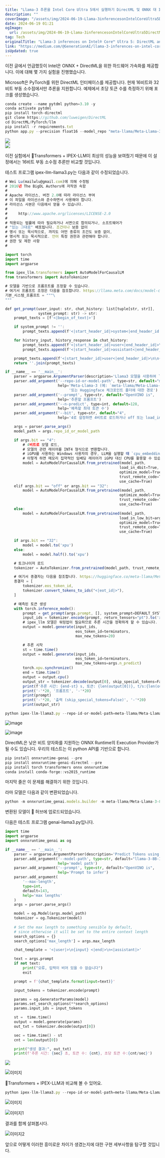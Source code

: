 ```yaml
---
title: "Llama-3 추론을 Intel Core Ultra 5에서 실행하기 DirectML 및 ONNX 대 IPEX-LLM"
description: ""
coverImage: "/assets/img/2024-06-19-Llama-3inferencesonIntelCoreUltra5DirectMLandONNXvsIPEX-LLM_0.png"
date: 2024-06-19 01:21
ogImage: 
  url: /assets/img/2024-06-19-Llama-3inferencesonIntelCoreUltra5DirectMLandONNXvsIPEX-LLM_0.png
tag: Tech
originalTitle: "Llama-3 inferences on Intel® Core™ Ultra 5: DirectML and ONNX vs. IPEX-LLM"
link: "https://medium.com/@GenerationAI/llama-3-inferences-on-intel-core-ultra-5-directml-and-onnx-vs-ipex-llm-418e7220817d"
isUpdated: true
---
```






이전 글에서 언급했듯이 Intel은 ONNX + DirectML을 위한 하드웨어 가속화를 제공합니다. 이에 대해 몇 가지 실험을 진행했습니다.

Microsoft은 PyTorch를 위한 DirectML 인터페이스를 제공합니다. 현재 16비트와 32비트 부동 소수점에서만 추론을 지원합니다. 예제에서 초당 토큰 수를 측정하기 위해 포크를 생성했습니다.

```js
conda create --name pytdml python=3.10 -y
conda activate pytdml
pip install torch-directml
git clone https://github.com/luweigen/DirectML
cd DirectML/PyTorch/llm
pip install -r requirements.txt
python app.py --precision float16 --model_repo "meta-llama/Meta-Llama-3-8B-Instruct" --stream_every_n=143
```

<img src="/assets/img/2024-06-19-Llama-3inferencesonIntelCoreUltra5DirectMLandONNXvsIPEX-LLM_0.png" />

<div class="content-ad"></div>

<img src="/assets/img/2024-06-19-Llama-3inferencesonIntelCoreUltra5DirectMLandONNXvsIPEX-LLM_1.png" />

이전 실험에서 🤗Transformers + IPEX-LLM이 최상의 성능을 보여줬기 때문에 이 설정에서는 16비트 부동 소수점 추론만 비교할 것입니다.

테스트 프로그램 ipex-llm-llama3.py는 다음과 같이 수정되었습니다.

```js
# Wei Lu(mailwlu@gmail.com)에 의해 수정됨
# 2016년 The BigDL Authors에 저작권 속함
#
# Apache 라이선스, 버전 2.0에 따라 라이선스 부여
# 이 파일을 라이선스와 준수하면서 사용해야 합니다.
# 라이선스 사본은 다음에서 얻을 수 있습니다.
#
#     http://www.apache.org/licenses/LICENSE-2.0
#
# 적용되는 법률에 따라 필요하거나 서면으로 합의되거나, 소프트웨어가
# "있는 그대로" 배포됩니다. 조건이나 보증 없이
# 명시 또는 묵시적으로, 까지도 어떤 종류의 조건도 보증 없이,
# 명시적 또는 묵시적으로. 언어 특정 권한과 관련해야 합니다.
# 권한 및 제한 사항
#

import torch
import time
import argparse

from ipex_llm.transformers import AutoModelForCausalLM
from transformers import AutoTokenizer

# 모델을 기반으로 프롬프트를 조정할 수 있습니다.
# 여기서 프롬프트 조정은 다음을 참조합니다. https://llama.meta.com/docs/model-cards-and-prompt-formats/meta-llama-3
기본_시스템_프롬프트 = """\
"""

def get_prompt(user_input: str, chat_history: list[tuple[str, str]],
               system_prompt: str) -> str:
    prompt_texts = [f'<|begin_of_text|>']

    if system_prompt != '':
        prompt_texts.append(f'<|start_header_id|>system<|end_header_id|>\n\n{system_prompt}<|eot_id|>')

    for history_input, history_response in chat_history:
        prompt_texts.append(f'<|start_header_id|>user<|end_header_id|>\n\n{history_input.strip()}<|eot_id|>')
        prompt_texts.append(f'<|start_header_id|>assistant<|end_header_id|>\n\n{history_response.strip()}<|eot_id|>')

    prompt_texts.append(f'<|start_header_id|>user<|end_header_id|>\n\n{user_input.strip()}<|eot_id|><|start_header_id|>assistant<|end_header_id|>\n\n')
    return ''.join(prompt_texts)

if __name__ == '__main__':
    parser = argparse.ArgumentParser(description='Llama3 모델을 사용하여 `generate()` API를 사용하여 토큰 예측')
    parser.add_argument('--repo-id-or-model-path', type=str, default="meta-llama/Meta-Llama-3-70B-Instruct",
                        help='Meta-Llama-3 (예: `meta-llama/Meta-Llama-3-70B-Instruct`)를 다운로드할 Huggingface 저장소 ID'
                             '또는 Huggingface 체크포인트 폴더에 대한 경로')
    parser.add_argument('--prompt', type=str, default="OpenVINO is",
                        help='추론할 프롬프트')
    parser.add_argument('--n-predict', type=int, default=128,
                        help='예측할 최대 토큰 수')
    parser.add_argument('--bit', type=str, default="4",
                        help='4로 설정하면 4비트로 로드하거나 off 또는 load_in_low_bit 옵션은 sym_int4, asym_int4, sym_int5, asym_int5, sym_int8,nf3,nf4, fp4, fp8, fp8_e4m3, fp8_e5m2, fp6, gguf_iq2_xxs, gguf_iq2_xs, gguf_iq1_s, gguf_q4k_m, gguf_q4k_s, fp16, bf16, fp6_k')

    args = parser.parse_args()
    model_path = args.repo_id_or_model_path

    if args.bit == "4":
        # 4비트로 모델 로드,
        # 모델의 관련 레이어를 INT4 형식으로 변환합니다.
        # iGPU를 사용하는 Windows 사용자의 경우, LLM을 실행할 때 `cpu_embedding=True`를 from_pretrained 함수에서 설정하는 것을 권장합니다.
        # 이렇게 하면 메모리 집약적인 임베딩 레이어가 iGPU 대신 CPU를 활용할 수 있습니다. 이 경우에는 도움이 되지 않습니다.
        model = AutoModelForCausalLM.from_pretrained(model_path,
                                                    load_in_4bit=True,
                                                    optimize_model=True,
                                                    trust_remote_code=True,
                                                    use_cache=True)
    elif args.bit == "off" or args.bit == "32":
        model = AutoModelForCausalLM.from_pretrained(model_path,
                                                    optimize_model=True,
                                                    trust_remote_code=True,
                                                    use_cache=True)
    else:
        model = AutoModelForCausalLM.from_pretrained(model_path,
                                                    load_in_low_bit=args.bit,
                                                    optimize_model=True,
                                                    trust_remote_code=True,
                                                    use_cache=True)

    if args.bit == "32":
        model = model.to('xpu')
    else:
        model = model.half().to('xpu')

    # 토크나이저 로드
    tokenizer = AutoTokenizer.from_pretrained(model_path, trust_remote_code=True)

    # 여기서 종결자는 다음을 참조합니다. https://huggingface.co/meta-llama/Meta-Llama-3-8B-Instruct#transformers-automodelforcausallm
    종결자 = [
        tokenizer.eos_token_id,
        tokenizer.convert_tokens_to_ids("<|eot_id|>"),
    ]

    # 예측된 토큰 생성
    with torch.inference_mode():
        prompt = get_prompt(args.prompt, [], system_prompt=DEFAULT_SYSTEM_PROMPT)
        input_ids = tokenizer.encode(prompt, return_tensors="pt").to('xpu')
        # ipex_llm 모델은 워밍업이 필요하므로 추론 시간을 정확하게 할 수 있습니다.
        output = model.generate(input_ids,
                                eos_token_id=terminators,
                                max_new_tokens=20)

        # 추론 시작
        st = time.time()
        output = model.generate(input_ids,
                                eos_token_id=terminators,
                                max_new_tokens=args.n_predict)
        torch.xpu.synchronize()
        end = time.time()
        output = output.cpu()
        output_str = tokenizer.decode(output[0], skip_special_tokens=False)
        print(f'추론 시간: {end-st} s, 토큰: {len(output[0])}, t/s:{len(output[0])/(end-st)}')
        print('-'*20, '프롬프트', '-'*20)
        print(prompt)
        print('-'*20, '출력 (skip_special_tokens=False)', '-'*20)
        print(output_str)
```

<div class="content-ad"></div>

```js
python ipex-llm-llama3.py --repo-id-or-model-path=meta-llama/Meta-Llama-3-8B-Instruct --bit=fp16
```

![image](/assets/img/2024-06-19-Llama-3inferencesonIntelCoreUltra5DirectMLandONNXvsIPEX-LLM_2.png)

![image](/assets/img/2024-06-19-Llama-3inferencesonIntelCoreUltra5DirectMLandONNXvsIPEX-LLM_3.png)

DirectML은 낮은 비트 양자화를 지원하는 ONNX Runtime의 Execution Provider가 될 수도 있습니다. 우리의 테스트는 이 python API를 기반으로 합니다.

<div class="content-ad"></div>


```js
pip install onnxruntime-genai --pre
pip install onnxruntime-genai-directml --pre
pip install torch transformers onnx onnxruntime
conda install conda-forge::vs2015_runtime
```

마지막 줄은 이 문제를 해결하기 위한 것입니다.

라마 모델은 다음과 같이 변환되었습니다.

```js
python -m onnxruntime_genai.models.builder -m meta-llama/Meta-Llama-3-8B-Instruct -o llama-3-8B-Instruct-int4-onnx-directml -p int4 -e dml -c ..\.cache\huggingface\hub\
```

<div class="content-ad"></div>

변환된 모델이 🤗 허브에 업로드되었습니다.

다음은 테스트 프로그램 genai-llama3.py입니다.

```python
import time
import argparse
import onnxruntime_genai as og

if __name__ == '__main__':
    parser = argparse.ArgumentParser(description='Predict Tokens using onnxruntime_genai')
    parser.add_argument('--model-path', type=str, default="llama-3-8B-Instruct-int4-onnx-directml",
                        help='model path')
    parser.add_argument('--prompt', type=str, default="OpenVINO is",
                        help='Prompt to infer')
    parser.add_argument(
        '--max-length',
        type=int,
        default=143,
        help='max lengths'
    )
    args = parser.parse_args()

    model = og.Model(args.model_path)
    tokenizer = og.Tokenizer(model)
    
    # Set the max length to something sensible by default,
    # since otherwise it will be set to the entire context length
    search_options = {}
    search_options['max_length'] = args.max_length

    chat_template = '<|user|>\n{input} <|end|>\n<|assistant|>'

    text = args.prompt
    if not text:
        print("오류, 입력이 비어 있을 수 없습니다")
        exit

    prompt = f'{chat_template.format(input=text)}'

    input_tokens = tokenizer.encode(prompt)

    params = og.GeneratorParams(model)
    params.set_search_options(**search_options)
    params.input_ids = input_tokens

    st =  time.time()
    output = model.generate(params)
    out_txt = tokenizer.decode(output[0])

    sec = time.time() - st
    cnt = len(output[0])

    print("생성 결과:", out_txt)
    print(f'추론 시간: {sec} 초, 토큰 수: {cnt}, 초당 토큰 수:{cnt/sec}')
```

<img src="/assets/img/2024-06-19-Llama-3inferencesonIntelCoreUltra5DirectMLandONNXvsIPEX-LLM_4.png" />


<div class="content-ad"></div>


![이미지](/assets/img/2024-06-19-Llama-3inferencesonIntelCoreUltra5DirectMLandONNXvsIPEX-LLM_5.png)

🤗Transformers + IPEX-LLM과 비교해 볼 수 있어요.

```js
python ipex-llm-llama3.py --repo-id-or-model-path=meta-llama/Meta-Llama-3-8B-Instruct --bit=4
```

![이미지](/assets/img/2024-06-19-Llama-3inferencesonIntelCoreUltra5DirectMLandONNXvsIPEX-LLM_6.png)


<div class="content-ad"></div>


![이미지1](/assets/img/2024-06-19-Llama-3inferencesonIntelCoreUltra5DirectMLandONNXvsIPEX-LLM_7.png)

결과를 함께 살펴봅시다.

![이미지2](/assets/img/2024-06-19-Llama-3inferencesonIntelCoreUltra5DirectMLandONNXvsIPEX-LLM_8.png)

앞으로 어떻게 이러한 흥미로운 차이가 생겼는지에 대한 구현 세부사항을 탐구할 것입니다.
